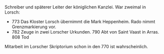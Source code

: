 Schreiber und späterer Leiter der königlichen Kanzlei.
War zweimal in Lorsch:
- 773 Das Kloster Lorsch übernimmt die Mark Heppenheim. Rado nimmt Grenzmarkierung vor.
- 782 Zeuge in zwei Lorscher Urkunden.
790 Abt von Saint Vaast in Arras.
808 Tod

Mitarbeit im Lorscher Skriptorium schon in den 770 ist wahrscheinlich.